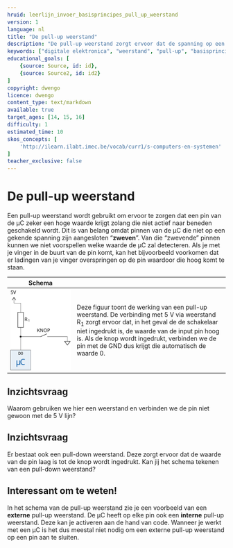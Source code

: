 ```yaml
---
hruid: leerlijn_invoer_basisprincipes_pull_up_weerstand
version: 1
language: nl
title: "De pull-up weerstand"
description: "De pull-up weerstand zorgt ervoor dat de spanning op een pin steeds voorspelbaar is."
keywords: ["digitale elektronica", "weerstand", "pull-up", "basisprincipes", "microcontroller", "µC", "arduino", "dwenguino"]
educational_goals: [
    {source: Source, id: id}, 
    {source: Source2, id: id2}
]
copyright: dwengo
licence: dwengo
content_type: text/markdown
available: true
target_ages: [14, 15, 16]
difficulty: 1
estimated_time: 10
skos_concepts: [
    'http://ilearn.ilabt.imec.be/vocab/curr1/s-computers-en-systemen'
]
teacher_exclusive: false
---
```


# De pull-up weerstand

Een pull-up weerstand wordt gebruikt om ervoor te zorgen dat een pin van de µC zeker een hoge waarde krijgt zolang die niet actief naar beneden geschakeld wordt. Dit is van belang omdat pinnen van de µC die niet op een gekende spanning zijn aangesloten “**zweven**”. Van die “zwevende” pinnen kunnen we niet voorspellen welke waarde de µC zal detecteren. Als je met je vinger in de buurt van de pin komt, kan het bijvoorbeeld voorkomen dat er ladingen van je vinger overspringen op de pin waardoor die hoog komt te staan.  


| Schema |  |
| - | - |
| !["Schema van de pull-up weerstand"](img/pullup.svg "Schema van de pull-up weerstand") | Deze figuur toont de werking van een pull-up weerstand. De verbinding met 5 V via weerstand R<sub>1</sub> zorgt ervoor dat, in het geval de de schakelaar niet ingedrukt is, de waarde van de input pin hoog is. Als de knop wordt ingedrukt, verbinden we de pin met de GND dus krijgt die automatisch de waarde 0. |


<div class="dwengo-content assignment">
    <h2 class="title">Inzichtsvraag</h2>
    <div class="content">
        <p>
            Waarom gebruiken we hier een weerstand en verbinden we de pin niet gewoon met de 5 V lijn?
        </p>
    </div>
</div>

<div class="dwengo-content assignment">
    <h2 class="title">Inzichtsvraag</h2>
    <div class="content">
        <p>
            Er bestaat ook een pull-down weerstand. Deze zorgt ervoor dat de waarde van de pin laag is tot de knop wordt ingedrukt. Kan jij het schema tekenen van een pull-down weerstand?
        </p>
    </div>
</div>

<div class="dwengo-content sideinfo">
<h2 class="title">Interessant om te weten!</h2>
    <div class="content">
        In het schema van de pull-up weerstand zie je een voorbeeld van een <strong>externe</strong> pull-up weerstand. De µC heeft op elke pin ook een <strong>interne</strong> pull-up weerstand. Deze kan je activeren aan de hand van code. Wanneer je werkt met een µC is het dus meestal niet nodig om een externe pull-up weerstand op een pin aan te sluiten.
    </div>
</div>
